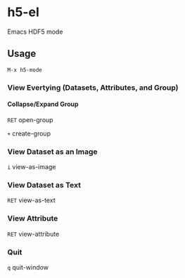 # h5-el
Emacs HDF5 mode

## Usage
```
M-x h5-mode
```
### View Evertying (Datasets, Attributes, and Group)
#### Collapse/Expand Group

`RET` open-group

`+` create-group

### View Dataset as an Image
`i` view-as-image
### View Dataset as Text
`RET` view-as-text
### View Attribute
`RET` view-attribute
### Quit
`q` quit-window


